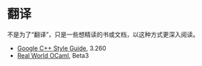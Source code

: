 翻译
====================
不是为了“翻译”，只是一些想精读的书或文档，以这种方式更深入阅读。

- [Google C++ Style Guide](http://google-styleguide.googlecode.com/svn/trunk/cppguide.xml), 3.260
- [Real World OCaml](https://realworldocaml.org/), Beta3
